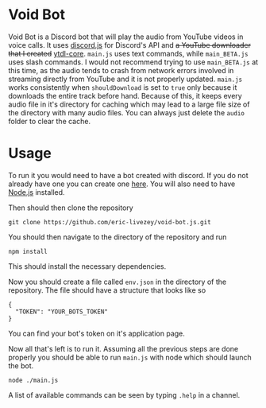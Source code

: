 # Void Bot

Void Bot is a Discord bot that will play the audio from YouTube videos in voice calls. It uses [discord.js](https://discord.js.org) for Discord's API and <s>a YouTube downloader that I created</s> [ytdl-core](https://github.com/distubejs/ytdl-core). `main.js` uses text commands, while `main_BETA.js` uses slash commands. I would not recommend trying to use `main_BETA.js` at this time, as the audio tends to crash from network errors involved in streaming directly from YouTube and it is not properly updated. `main.js` works consistently when `shouldDownload` is set to `true` only because it downloads the entire track before hand. Because of this, it keeps every audio file in it's directory for caching which may lead to a large file size of the directory with many audio files. You can always just delete the `audio` folder to clear the cache.

# Usage

To run it you would need to have a bot created with discord. If you do not already have one you can create one [here](https://discord.com/developers/applications). You will also need to have [Node.js](https://nodejs.org) installed.

Then should then clone the repository

    git clone https://github.com/eric-livezey/void-bot.js.git

You should then navigate to the directory of the repository and run

    npm install

This should install the necessary dependencies.

Now you should create a file called `env.json` in the directory of the repository. The file should have a structure that looks like so
    
    {
      "TOKEN": "YOUR_BOTS_TOKEN"
    }

You can find your bot's token on it's application page.

Now all that's left is to run it. Assuming all the previous steps are done properly you should be able to run `main.js` with node which should launch the bot.

    node ./main.js

A list of available commands can be seen by typing `.help` in a channel.
